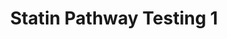 ---
annotations:
- id: PW:0001933
  parent: disease pathway
  type: Pathway Ontology
  value: hypercholesterolemia pathway
- id: DOID:1287
  parent: cardiovascular system disease
  type: Disease Ontology
  value: cardiovascular system disease
- id: PW:0000724
  parent: drug pathway
  type: Pathway Ontology
  value: statin drug pathway
authors:
- Nsalomonis
- MaintBot
- Khanspers
- BruceConklin
- TestUser
- AlexanderPico
- Thomas
- Mkutmon
- Andra
- Egonw
- Ddigles
- Eweitz
communities: []
description: 'Statins inhibit endogenous cholesterol production by competitive inhibition
  of HMG-CoA reductase (HMGCR), the enzyme that catalyzes conversion of HMG-CoA to
  mevalonate, an early rate-limiting step in cholesterol synthesis. This pathway delineates
  genes involved in statin pharmacogenomics, including genes involved in mediating
  the effects of statins on plasma lipoprotein metabolism.   Sources: [https://www.pharmgkb.org/pathway/PA2031
  PharmGKB] and [http://en.wikipedia.org/wiki/Statin Wikipedia]'
last-edited: 2022-05-05
organisms:
- Mus musculus
redirect_from:
- /index.php/Pathway:WP1
- /instance/WP1
- /instance/WP1_rr117947
revision: r117947
schema-jsonld:
- '@context': https://schema.org/
  '@id': https://wikipathways.github.io/pathways/WP1.html
  '@type': Dataset
  creator:
    '@type': Organization
    name: WikiPathways
  description: 'Statins inhibit endogenous cholesterol production by competitive inhibition
    of HMG-CoA reductase (HMGCR), the enzyme that catalyzes conversion of HMG-CoA
    to mevalonate, an early rate-limiting step in cholesterol synthesis. This pathway
    delineates genes involved in statin pharmacogenomics, including genes involved
    in mediating the effects of statins on plasma lipoprotein metabolism.   Sources:
    [https://www.pharmgkb.org/pathway/PA2031 PharmGKB] and [http://en.wikipedia.org/wiki/Statin
    Wikipedia]'
  keywords:
  - Abca1
  - Acetyl-CoA
  - Apoa1
  - Apoa4
  - Apoc1
  - Apoc2
  - Apoc3
  - Apoe
  - Cetp
  - Cholesterol
  - Cholesterol Ester
  - Cholic acid
  - Cyp7a1
  - Dgat1
  - Free FA
  - Hmgcr
  - Lcat
  - Ldlr
  - Lipc
  - Lpl
  - Lrp1
  - Mttp
  - 'Phospholipid '
  - Pltp
  - Scarb1
  - Soat1
  - Statin
  - Triglycerides
  license: CC0
  name: Statin Pathway Testing 1
seo: CreativeWork
title: Statin Pathway Testing 1
wpid: WP1
---